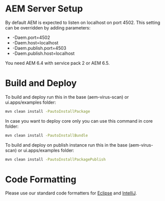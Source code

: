# AEM Server Setup

By default AEM is expected to listen on localhost on port 4502. This setting can be overridden by adding parameters:
* -Daem.port=4502
* -Daem.host=localhost
* -Daem.publish.port=4503
* -Daem.publish.host=localhost

You need AEM 6.4 with service pack 2 or AEM 6.5.

# Build and Deploy

To build and deploy run this in the base (aem-virus-scan) or ui.apps/examples folder:

```bash
mvn clean install -PautoInstallPackage
```

In case you want to deploy core only you can use this command in core folder:

```bash
mvn clean install -PautoInstallBundle
```

To build and deploy on publish instance run this in the base (aem-virus-scan) or ui.apps/examples folder:

```bash
mvn clean install -PautoInstallPackagePublish
```


# Code Formatting

Please use our standard code formatters for [Eclipse](formatter/eclipse-avs.xml)
and [IntelliJ](formatter/intellij-avs.xml).
